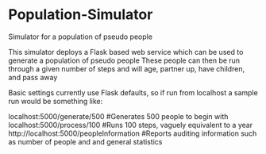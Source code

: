 # Population-Simulator
Simulator for a population of pseudo people

This simulator deploys a Flask based web service which can be used to generate a population of pseudo people
These people can then be run through a given number of steps and will age, partner up, have children, and pass away

Basic settings currently use Flask defaults, so if run from localhost a sample run would be something like:

localhost:5000/generate/500 #Generates 500 people to begin with
localhost:5000/process/100 #Runs 100 steps, vaguely equivalent to a year
http://localhost:5000/peopleInformation #Reports auditing information such as number of people and and general statistics
